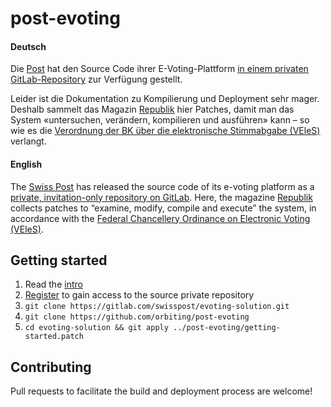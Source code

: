 # post-evoting

#### Deutsch

Die [Post](https://www.post.ch/de/geschaeftlich/themen-a-z/branchenloesungen/e-voting-loesung-der-post/e-voting-quellcode) hat den Source Code ihrer E-Voting-Plattform [in einem privaten GitLab-Repository](https://gitlab.com/swisspost/evoting-solution) zur Verfügung gestellt. 

Leider ist die Dokumentation zu Kompilierung und Deployment sehr mager. Deshalb sammelt das Magazin [Republik](https://www.republik.ch) hier Patches, damit man das System «untersuchen, verändern, kompilieren und ausführen» kann – so wie es die 
[Verordnung der BK über die elektronische Stimmabgabe (VEleS)](https://www.admin.ch/opc/de/classified-compilation/20132343/index.html#a7b) verlangt.

#### English

The [Swiss Post](https://www.post.ch/en/business/a-z-of-subjects/industry-solutions/swiss-post-e-voting/e-voting-source-code) has released the source code of its e-voting platform as a [private, invitation-only repository on GitLab](https://gitlab.com/swisspost/evoting-solution). Here, the magazine [Republik](https://www.republik.ch) collects patches to “examine, modify, compile and execute” the system, in accordance with the [Federal Chancellery Ordinance on Electronic Voting (VEleS)](https://www.admin.ch/opc/en/classified-compilation/20132343/index.html#a7b). 

## Getting started

 1. Read the [intro](https://www.post.ch/en/business/a-z-of-subjects/industry-solutions/swiss-post-e-voting/e-voting-source-code)
 1. [Register](https://www.evoting.ch/sourcecode/ui/home?lang=en) to gain access to the source private repository
 1. `git clone https://gitlab.com/swisspost/evoting-solution.git`
 1. `git clone https://github.com/orbiting/post-evoting`
 1. `cd evoting-solution && git apply ../post-evoting/getting-started.patch`
 
## Contributing

Pull requests to facilitate the build and deployment process are welcome!